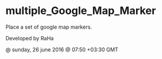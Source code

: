 # multiple_Google_Map_Marker
Place a set of google map markers.

Developed by RaHa

@ sunday, 26 june 2016
@ 07:50     +03:30 GMT
